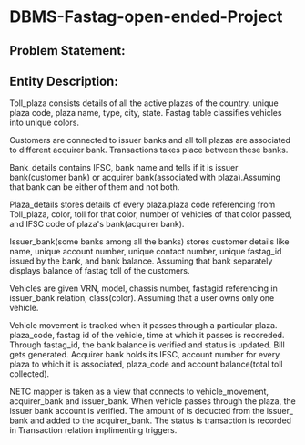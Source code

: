 # DBMS-Fastag-open-ended-Project
## Problem Statement:

## Entity Description:

Toll_plaza consists details of all the active plazas of the country. unique plaza code, plaza name, type, city, state. Fastag table classifies vehicles into unique colors.

Customers are connected to issuer banks and all toll plazas are associated to
different acquirer bank. Transactions takes place between these banks.

Bank_details contains IFSC, bank name and tells if it is issuer bank(customer bank) or
acquirer bank(associated with plaza).Assuming that bank can be either of them and
not both.

Plaza_details stores details of every plaza.plaza code referencing from Toll_plaza, color, toll for that color, number of vehicles of that color
passed, and IFSC code of plaza's bank(acquirer bank).

Issuer_bank(some banks among all the banks) stores customer details like name, unique account number, unique contact number, unique fastag_id issued by the bank, and bank balance. Assuming that bank separately displays balance of fastag toll of
the customers.

Vehicles are given VRN, model, chassis number, fastagid referencing in issuer_bank
relation, class(color). Assuming that a user owns only one vehicle.

Vehicle movement is tracked when it passes through a particular plaza. plaza_code, fastag id of the vehicle, time at which it passes is recoreded. Through fastag_id, the
bank balance is verified and status is updated. Bill gets generated. Acquirer bank holds its IFSC, account number for every plaza to which it is associated, plaza_code and account balance(total toll collected).

NETC mapper is taken as a view that connects to vehicle_movement, acquirer_bank
and issuer_bank. When vehicle passes through the plaza, the issuer bank account is verified. The
amount of is deducted from the issuer_ bank and added to the acquirer_bank. The
status is transaction is recorded in Transaction relation implimenting triggers.
